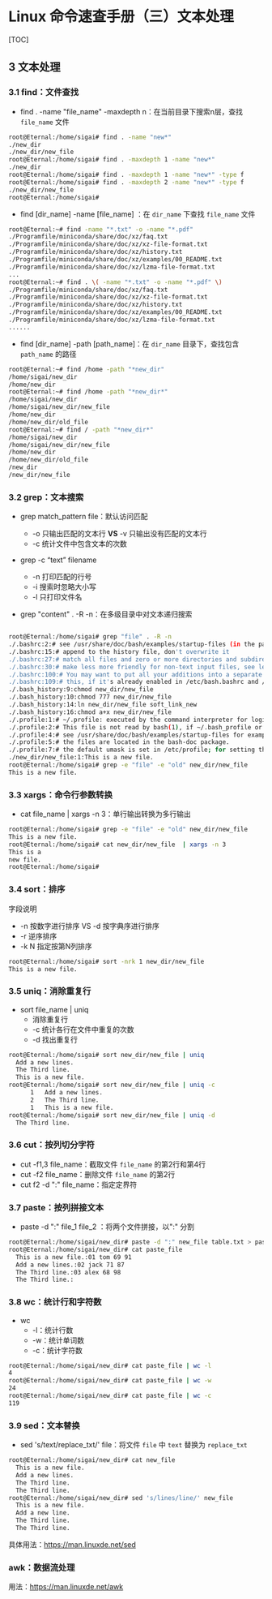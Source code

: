 # Linux 命令速查手册（三）文本处理

[TOC]

## 3 文本处理

### 3.1 find：文件查找

- find . -name "file_name" -maxdepth n：在当前目录下搜索n层，查找 `file_name` 文件

```bash
root@Eternal:/home/sigai# find . -name "new*" 
./new_dir
./new_dir/new_file
root@Eternal:/home/sigai# find . -maxdepth 1 -name "new*" 
./new_dir
root@Eternal:/home/sigai# find . -maxdepth 1 -name "new*" -type f
root@Eternal:/home/sigai# find . -maxdepth 2 -name "new*" -type f
./new_dir/new_file
root@Eternal:/home/sigai# 
```

- find [dir_name] -name [file_name] ：在 `dir_name` 下查找 `file_name` 文件

```bash
root@Eternal:~# find -name "*.txt" -o -name "*.pdf"
./Programfile/miniconda/share/doc/xz/faq.txt
./Programfile/miniconda/share/doc/xz/xz-file-format.txt
./Programfile/miniconda/share/doc/xz/history.txt
./Programfile/miniconda/share/doc/xz/examples/00_README.txt
./Programfile/miniconda/share/doc/xz/lzma-file-format.txt
...
root@Eternal:~# find . \( -name "*.txt" -o -name "*.pdf" \)
./Programfile/miniconda/share/doc/xz/faq.txt
./Programfile/miniconda/share/doc/xz/xz-file-format.txt
./Programfile/miniconda/share/doc/xz/history.txt
./Programfile/miniconda/share/doc/xz/examples/00_README.txt
./Programfile/miniconda/share/doc/xz/lzma-file-format.txt
......
```

- find [dir_name] -path [path_name]：在 `dir_name` 目录下，查找包含 `path_name` 的路径

```bash
root@Eternal:~# find /home -path "*new_dir"
/home/sigai/new_dir
/home/new_dir
root@Eternal:~# find /home -path "*new_dir*"
/home/sigai/new_dir
/home/sigai/new_dir/new_file
/home/new_dir
/home/new_dir/old_file
root@Eternal:~# find / -path "*new_dir*"
/home/sigai/new_dir
/home/sigai/new_dir/new_file
/home/new_dir
/home/new_dir/old_file
/new_dir
/new_dir/new_file
```



### 3.2 grep：文本搜索

- grep match_pattern file：默认访问匹配
  - -o 只输出匹配的文本行 **VS** -v 只输出没有匹配的文本行
  - -c 统计文件中包含文本的次数

- grep -c “text” filename
  - -n 打印匹配的行号
  - -i 搜索时忽略大小写
  - -l 只打印文件名

- grep "content" . -R -n：在多级目录中对文本递归搜索

```bash

root@Eternal:/home/sigai# grep "file" . -R -n
./.bashrc:2:# see /usr/share/doc/bash/examples/startup-files (in the package bash-doc)
./.bashrc:15:# append to the history file, don't overwrite it
./.bashrc:27:# match all files and zero or more directories and subdirectories.
./.bashrc:30:# make less more friendly for non-text input files, see lesspipe(1)
./.bashrc:100:# You may want to put all your additions into a separate file like
./.bashrc:109:# this, if it's already enabled in /etc/bash.bashrc and /etc/profile
./.bash_history:9:chmod new_dir/new_file 
./.bash_history:10:chmod 777 new_dir/new_file 
./.bash_history:14:ln new_dir/new_file soft_link_new
./.bash_history:16:chmod a+x new_dir/new_file 
./.profile:1:# ~/.profile: executed by the command interpreter for login shells.
./.profile:2:# This file is not read by bash(1), if ~/.bash_profile or ~/.bash_login
./.profile:4:# see /usr/share/doc/bash/examples/startup-files for examples.
./.profile:5:# the files are located in the bash-doc package.
./.profile:7:# the default umask is set in /etc/profile; for setting the umask
./new_dir/new_file:1:This is a new file.
root@Eternal:/home/sigai# grep -e "file" -e "old" new_dir/new_file 
This is a new file.
```



### 3.3 xargs：命令行参数转换

- cat file_name | xargs -n 3：单行输出转换为多行输出

```bash
root@Eternal:/home/sigai# grep -e "file" -e "old" new_dir/new_file 
This is a new file.
root@Eternal:/home/sigai# cat new_dir/new_file  | xargs -n 3
This is a
new file.
root@Eternal:/home/sigai#
```



### 3.4 sort：排序

字段说明

- -n 按数字进行排序 VS -d 按字典序进行排序
- -r 逆序排序
- -k N 指定按第N列排序

```bash
root@Eternal:/home/sigai# sort -nrk 1 new_dir/new_file 
This is a new file.
```



### 3.5 uniq：消除重复行

- sort file_name | uniq
  - 消除重复行
  - -c 统计各行在文件中重复的次数
  - -d 找出重复行

```bash
root@Eternal:/home/sigai# sort new_dir/new_file | uniq
  Add a new lines.
  The Third line.
  This is a new file.
root@Eternal:/home/sigai# sort new_dir/new_file | uniq -c
      1   Add a new lines.
      2   The Third line.
      1   This is a new file.
root@Eternal:/home/sigai# sort new_dir/new_file | uniq -d
  The Third line.
```



### 3.6 cut：按列切分字符

- cut -f1,3 file_name：截取文件 `file_name` 的第2行和第4行
- cut -f2 file_name：删除文件 `file_name` 的第2行
- cut  f2 -d ":" file_name：指定定界符



### 3.7 paste：按列拼接文本

- paste -d ":" file_1 file_2 ：将两个文件拼接，以":" 分割

```bash
root@Eternal:/home/sigai/new_dir# paste -d ":" new_file table.txt > paste_file
root@Eternal:/home/sigai/new_dir# cat paste_file 
  This is a new file.:01 tom 69 91
  Add a new lines.:02 jack 71 87
  The Third line.:03 alex 68 98
  The Third line.:
```



### 3.8 wc：统计行和字符数

- wc
  - -l：统计行数
  - -w：统计单词数
  - -c：统计字符数

```bash
root@Eternal:/home/sigai/new_dir# cat paste_file | wc -l
4
root@Eternal:/home/sigai/new_dir# cat paste_file | wc -w
24
root@Eternal:/home/sigai/new_dir# cat paste_file | wc -c
119
```



### 3.9 sed：文本替换

- sed 's/text/replace_txt/' file：将文件 `file` 中 `text` 替换为 `replace_txt`

```bash
root@Eternal:/home/sigai/new_dir# cat new_file 
  This is a new file.
  Add a new lines.
  The Third line.
  The Third line.
root@Eternal:/home/sigai/new_dir# sed 's/lines/line/' new_file 
  This is a new file.
  Add a new line.
  The Third line.
  The Third line.
```

具体用法：https://man.linuxde.net/sed



### awk：数据流处理

用法：https://man.linuxde.net/awk


